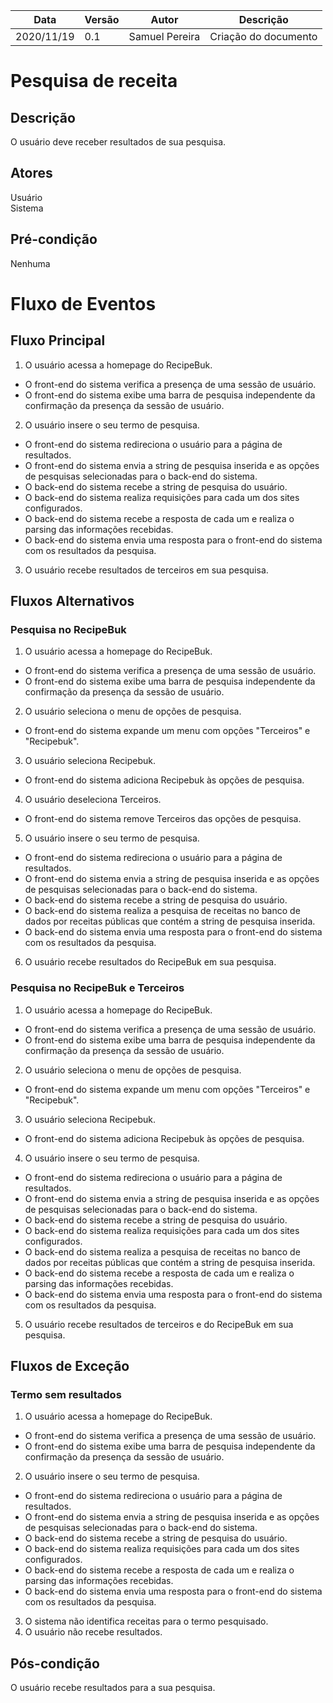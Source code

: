 | Data |Versão| Autor | Descrição |
| ---- | ---- | ----- | --------- |
| 2020/11/19 | 0.1 | Samuel Pereira | Criação do documento |

# Pesquisa de receita

## Descrição
O usuário deve receber resultados de sua pesquisa.

## Atores
Usuário</br>
Sistema

## Pré-condição
Nenhuma

# Fluxo de Eventos
## Fluxo Principal
1. O usuário acessa a homepage do RecipeBuk.
- O front-end do sistema verifica a presença de uma sessão de usuário.
- O front-end do sistema exibe uma barra de pesquisa independente da confirmação da presença da sessão de usuário.
2. O usuário insere o seu termo de pesquisa.
- O front-end do sistema redireciona o usuário para a página de resultados.
- O front-end do sistema envia a string de pesquisa inserida e as opções de pesquisas selecionadas para o back-end do sistema.
- O back-end do sistema recebe a string de pesquisa do usuário.
- O back-end do sistema realiza requisições para cada um dos sites configurados.
- O back-end do sistema recebe a resposta de cada um e realiza o parsing das informações recebidas.
- O back-end do sistema envia uma resposta para o front-end do sistema com os resultados da pesquisa.
3. O usuário recebe resultados de terceiros em sua pesquisa.

## Fluxos Alternativos
### Pesquisa no RecipeBuk
1. O usuário acessa a homepage do RecipeBuk.
- O front-end do sistema verifica a presença de uma sessão de usuário.
- O front-end do sistema exibe uma barra de pesquisa independente da confirmação da presença da sessão de usuário.
2. O usuário seleciona o menu de opções de pesquisa.
- O front-end do sistema expande um menu com opções "Terceiros" e "Recipebuk".
3. O usuário seleciona Recipebuk.
- O front-end do sistema adiciona Recipebuk às opções de pesquisa.
4. O usuário deseleciona Terceiros.
- O front-end do sistema remove Terceiros das opções de pesquisa.
5. O usuário insere o seu termo de pesquisa.
- O front-end do sistema redireciona o usuário para a página de resultados.
- O front-end do sistema envia a string de pesquisa inserida e as opções de pesquisas selecionadas para o back-end do sistema.
- O back-end do sistema recebe a string de pesquisa do usuário.
- O back-end do sistema realiza a pesquisa de receitas no banco de dados por receitas públicas que contém a string de pesquisa inserida.
- O back-end do sistema envia uma resposta para o front-end do sistema com os resultados da pesquisa.
6. O usuário recebe resultados do RecipeBuk em sua pesquisa.

### Pesquisa no RecipeBuk e Terceiros
1. O usuário acessa a homepage do RecipeBuk.
- O front-end do sistema verifica a presença de uma sessão de usuário.
- O front-end do sistema exibe uma barra de pesquisa independente da confirmação da presença da sessão de usuário.
2. O usuário seleciona o menu de opções de pesquisa.
- O front-end do sistema expande um menu com opções "Terceiros" e "Recipebuk".
3. O usuário seleciona Recipebuk.
- O front-end do sistema adiciona Recipebuk às opções de pesquisa.
4. O usuário insere o seu termo de pesquisa.
- O front-end do sistema redireciona o usuário para a página de resultados.
- O front-end do sistema envia a string de pesquisa inserida e as opções de pesquisas selecionadas para o back-end do sistema.
- O back-end do sistema recebe a string de pesquisa do usuário.
- O back-end do sistema realiza requisições para cada um dos sites configurados.
- O back-end do sistema realiza a pesquisa de receitas no banco de dados por receitas públicas que contém a string de pesquisa inserida.
- O back-end do sistema recebe a resposta de cada um e realiza o parsing das informações recebidas.
- O back-end do sistema envia uma resposta para o front-end do sistema com os resultados da pesquisa.
5. O usuário recebe resultados de terceiros e do RecipeBuk em sua pesquisa.

## Fluxos de Exceção
### Termo sem resultados
1. O usuário acessa a homepage do RecipeBuk.
- O front-end do sistema verifica a presença de uma sessão de usuário.
- O front-end do sistema exibe uma barra de pesquisa independente da confirmação da presença da sessão de usuário.
2. O usuário insere o seu termo de pesquisa.
- O front-end do sistema redireciona o usuário para a página de resultados.
- O front-end do sistema envia a string de pesquisa inserida e as opções de pesquisas selecionadas para o back-end do sistema.
- O back-end do sistema recebe a string de pesquisa do usuário.
- O back-end do sistema realiza requisições para cada um dos sites configurados.
- O back-end do sistema recebe a resposta de cada um e realiza o parsing das informações recebidas.
- O back-end do sistema envia uma resposta para o front-end do sistema com os resultados da pesquisa.
3. O sistema não identifica receitas para o termo pesquisado.
4. O usuário não recebe resultados.

## Pós-condição
O usuário recebe resultados para a sua pesquisa.